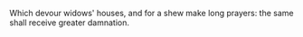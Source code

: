 Which devour widows' houses, and for a shew make long prayers: the same shall receive greater damnation.
